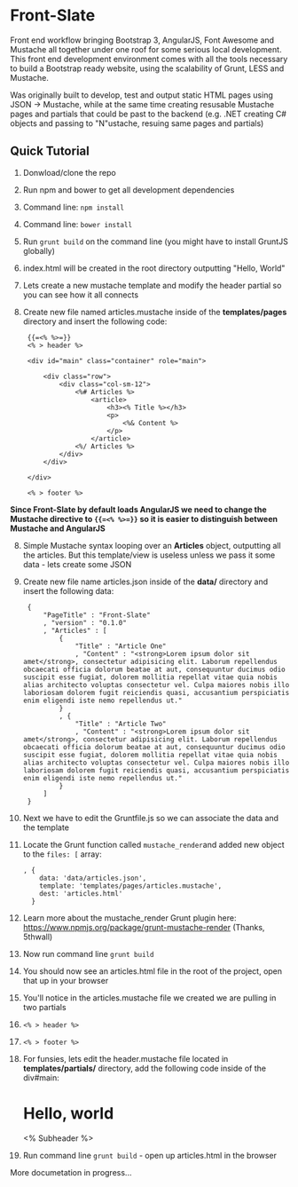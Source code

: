Front-Slate
===========

Front end workflow bringing Bootstrap 3, AngularJS, Font Awesome and Mustache all together under one roof for some serious local development. This front end development environment comes with all the tools necessary to build a Bootstrap ready website, using the scalability of Grunt, LESS and Mustache.

Was originally built to develop, test and output static HTML pages using JSON -> Mustache, while at the same time creating resusable Mustache pages and partials that could be past to the backend (e.g. .NET creating C# objects and passing to "N"ustache, resuing same pages and partials) 

Quick Tutorial
--------------
1. Donwload/clone the repo
2. Run npm and bower to get all development dependencies
  1. Command line: `npm install`
  2. Command line: `bower install`
3. Run `grunt build` on the command line (you might have to install GruntJS globally)
4. index.html will be created in the root directory outputting "Hello, World"
5. Lets create a new mustache template and modify the header partial so you can see how it all connects
6. Create new file named articles.mustache inside of the **templates/pages** directory and insert the following code:

        {{=<% %>=}}
        <% > header %>
        
        <div id="main" class="container" role="main">
        	
        	<div class="row">
        		<div class="col-sm-12">
        			<%# Articles %>
        				<article>
        					<h3><% Title %></h3>
        					<p>
        						<%& Content %>
        					</p>
        				</article>
        			<%/ Articles %>		
        		</div>
        	</div>
        	
        </div>
        
        <% > footer %>

**Since Front-Slate by default loads AngularJS we need to change the Mustache directive to `{{=<% %>=}}` so it is easier to distinguish between Mustache and AngularJS**

8. Simple Mustache syntax looping over an **Articles** object, outputting all the articles. But this template/view is useless unless we pass it some data - lets create some JSON
9. Create new file name articles.json inside of the **data/** directory and insert the following data:
 
        {
        	"PageTitle" : "Front-Slate"
        	, "version" : "0.1.0"
        	, "Articles" : [
        		{
        			"Title" : "Article One"
        			, "Content" : "<strong>Lorem ipsum dolor sit amet</strong>, consectetur adipisicing elit. Laborum repellendus obcaecati officia dolorum beatae at aut, consequuntur ducimus odio suscipit esse fugiat, dolorem mollitia repellat vitae quia nobis alias architecto voluptas consectetur vel. Culpa maiores nobis illo laboriosam dolorem fugit reiciendis quasi, accusantium perspiciatis enim eligendi iste nemo repellendus ut."
        		}
        		, {
        			"Title" : "Article Two"
        			, "Content" : "<strong>Lorem ipsum dolor sit amet</strong>, consectetur adipisicing elit. Laborum repellendus obcaecati officia dolorum beatae at aut, consequuntur ducimus odio suscipit esse fugiat, dolorem mollitia repellat vitae quia nobis alias architecto voluptas consectetur vel. Culpa maiores nobis illo laboriosam dolorem fugit reiciendis quasi, accusantium perspiciatis enim eligendi iste nemo repellendus ut."
        		}
        	]
        }

10. Next we have to edit the Gruntfile.js so we can associate the data and the template 
11. Locate the Grunt function called `mustache_render`and added new object to the `files: [` array:

        , {
            data: 'data/articles.json',
            template: 'templates/pages/articles.mustache',
            dest: 'articles.html'
          }
          
12. Learn more about the mustache_render Grunt plugin here: https://www.npmjs.org/package/grunt-mustache-render (Thanks, 5thwall)
13. Now run command line `grunt build`
14. You should now see an articles.html file in the root of the project, open that up in your browser
15. You'll notice in the articles.mustache file we created we are pulling in two partials
  1. `<% > header %>`
  2. `<% > footer %>`
16. For funsies, lets edit the header.mustache file located in **templates/partials/** directory, add the following code inside of the div#main:
        <div class="jumbotron">
      	  <div class="container">
      	    <h1>Hello, world</h1>
      	    <p><% Subheader %></p>
      	  </div>
      	</div>
27. Run command line `grunt build` - open up articles.html in the browser


More documetation in progress...
